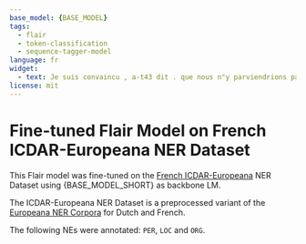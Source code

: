 ```yaml
---
base_model: {BASE_MODEL}
tags:
  - flair
  - token-classification
  - sequence-tagger-model
language: fr
widget:
  - text: Je suis convaincu , a-t43 dit . que nous n"y parviendrions pas , mais nous ne pouvons céder parce que l' état moral de nos troupe* en souffrirait trop . ( Fournier . ) Des avions ennemis lancent dix-sept bombes sur Dunkerque LONDRES . 31 décembre .
license: mit
---
```


# Fine-tuned Flair Model on French ICDAR-Europeana NER Dataset

This Flair model was fine-tuned on the
[French ICDAR-Europeana](https://github.com/stefan-it/historic-domain-adaptation-icdar)
NER Dataset using {BASE_MODEL_SHORT} as backbone LM.

The ICDAR-Europeana NER Dataset is a preprocessed variant of the
[Europeana NER Corpora](https://github.com/EuropeanaNewspapers/ner-corpora) for Dutch and French.

The following NEs were annotated: `PER`, `LOC` and `ORG`.